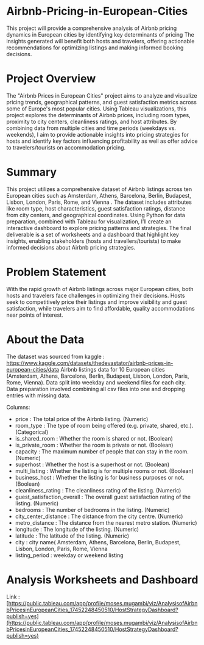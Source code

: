 # Airbnb-Pricing-in-European-Cities
This project will provide a comprehensive analysis of Airbnb pricing dynamics in European cities by identifying key determinants of pricing The insights generated will benefit both hosts and travelers, offering actionable recommendations for optimizing listings and making informed booking decisions.  

# Project Overview
The "Airbnb Prices in European Cities" project aims to analyze and visualize pricing trends, geographical patterns, and guest satisfaction metrics across some of Europe's most popular cities. Using Tableau visualizations, this project explores the determinants of Airbnb prices, including room types, proximity to city centers, cleanliness ratings, and host attributes. By combining data from multiple cities and time periods (weekdays vs. weekends), I aim to provide actionable insights into pricing strategies for hosts and identify key factors influencing profitability as well as offer advice to travelers/tourists on accommodation pricing.

# Summary
This project utilizes a comprehensive dataset of Airbnb listings across ten European cities such as Amsterdam, Athens, Barcelona, Berlin, Budapest, Lisbon, London, Paris, Rome, and Vienna . The dataset includes attributes like room type, host characteristics, guest satisfaction ratings, distance from city centers, and geographical coordinates. Using Python for data preparation, combined with Tableau for visualization, I’ll create an interactive dashboard to explore pricing patterns and strategies. The final deliverable is a set of worksheets and a dashboard that highlight key insights, enabling stakeholders (hosts and travellers/tourists) to make informed decisions about Airbnb pricing strategies.

# Problem Statement
With the rapid growth of Airbnb listings across major European cities, both hosts and travelers face challenges in optimizing their decisions. Hosts seek to competitively price their listings and improve visibility and guest satisfaction, while travelers aim to find affordable, quality accommodations near points of interest.

# About the Data
The dataset was sourced from kaggle : https://www.kaggle.com/datasets/thedevastator/airbnb-prices-in-european-cities/data
Airbnb listings data for 10 European cities (Amsterdam, Athens, Barcelona, Berlin, Budapest, Lisbon, London, Paris, Rome, Vienna).
Data split into weekday and weekend files for each city. Data preparation involved combining all csv files into one and dropping entries with missing data.

Columns:
- price : The total price of the Airbnb listing. (Numeric)
- room_type : The type of room being offered (e.g. private, shared, etc.). (Categorical)
- is_shared_room : Whether the room is shared or not. (Boolean)
- is_private_room : Whether the room is private or not. (Boolean)
- capacity : The maximum number of people that can stay in the room. (Numeric)
- superhost  : Whether the host is a superhost or not. (Boolean)
- multi_listing :	Whether the listing is for multiple rooms or not. (Boolean)
- business_host : Whether the listing is for business purposes or not. (Boolean)
- cleanliness_rating : The cleanliness rating of the listing. (Numeric)
- guest_satisfaction_overall : The overall guest satisfaction rating of the listing. (Numeric)
- bedrooms : The number of bedrooms in the listing. (Numeric)
- city_center_distance : The distance from the city centre. (Numeric)
- metro_distance : The distance from the nearest metro station. (Numeric)
- longitude : The longitude of the listing. (Numeric)
- latitude : The latitude of the listing. (Numeric)
- city :  city name( Amsterdam, Athens, Barcelona, Berlin, Budapest, Lisbon, London, Paris, Rome, Vienna
- listing_period : weekday or weekend listing

# Analysis Worksheets and Dashboard
Link : [https://public.tableau.com/app/profile/moses.mugambi/viz/AnalysisofAirbnbPricesinEuropeanCities_17452248450510/HostStrategyDashboard?publish=yes](https://public.tableau.com/app/profile/moses.mugambi/viz/AnalysisofAirbnbPricesinEuropeanCities_17452248450510/HostStrategyDashboard?publish=yes)



